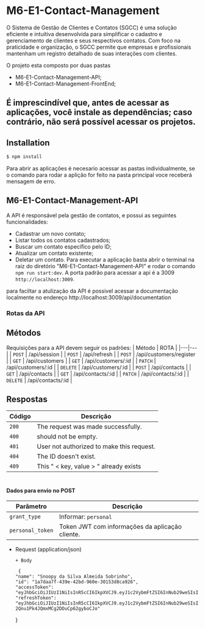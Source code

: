 # M6-E1-Contact-Management

O Sistema de Gestão de Clientes e Contatos (SGCC) é uma solução eficiente e intuitiva desenvolvida para simplificar o cadastro e gerenciamento de clientes e seus respectivos contatos. Com foco na praticidade e organização, o SGCC permite que empresas e profissionais mantenham um registro detalhado de suas interações com clientes.

O projeto esta composto por duas pastas

- M6-E1-Contact-Management-API;
- M6-E1-Contact-Management-FrontEnd;

## É imprescindível que, antes de acessar as aplicações, você instale as dependências; caso contrário, não será possível acessar os projetos.

## Installation

```bash
$ npm install
```

Para abrir as aplicações é necesario acessar as pastas individualmente, se o comando para rodar a aplição for feito na pasta principal voce receberá mensagem de erro.

## M6-E1-Contact-Management-API

A API é responsável pela gestão de contatos, e possui as seguintes funcionalidades:

- Cadastrar um novo contato;
- Listar todos os contatos cadastrados;
- Buscar um contato específico pelo ID;
- Atualizar um contato existente;
- Deletar um contato.
  Para executar a aplicação basta abrir o terminal na raiz do diretório "M6-E1-Contact-Management-API"
  e rodar o comando `npm run start:dev`. A porta padrão para acessar a api é a 3009 `http://localhost:3009`.

para faciltar a atulização da API é possivel acessar a documentação localmente no endereço
http://localhost:3009/api/documentation

### Rotas da API

## Métodos

Requisições para a API devem seguir os padrões:
| Método | ROTA |
|---|---|
| `POST` | /api/session |
| `POST` | /api/refresh |
| `POST` | /api/customers/register |
| `GET` | /api/customers |
| `GET` | /api/customers/:id |
| `PATCH` | /api/customers/:id |
| `DELETE` | /api/customers/:id |
| `POST` | /api/contacts |
| `GET` | /api/contacts |
| `GET` | /api/contacts/:id |
| `PATCH` | /api/contacts/:id |
| `DELETE` | /api/contacts/:id |

## Respostas

| Código | Descrição                                 |
| ------ | ----------------------------------------- |
| `200`  | The request was made successfully.        |
| `400`  | should not be empty.                      |
| `401`  | User not authorized to make this request. |
| `404`  | The ID doesn't exist.                     |
| `409`  | This " < key, value > " already exists    |

#

#### Dados para envio no POST

| Parâmetro        | Descrição                                       |
| ---------------- | ----------------------------------------------- |
| `grant_type`     | Informar: `personal`                            |
| `personal_token` | Token JWT com informações da aplicação cliente. |

+ Request (application/json)

      + Body

       {
      "name": "Snoopy da Silva Almeida Sobrinho",
      "id": "1a7daa7f-439e-42bd-960e-30153d8ca926",
      "accessToken": "eyJhbGciOiJIUzI1NiIsInR5cCI6IkpXVCJ9.eyJ1c2VybmFtZSI6InNub29weSIsInN1YiI6IjFhN2RhYTdmLTQzOWUtNDJiZC05NjBlLTMwMTUzZDhjYTkyNiIsImlhdCI6MTcwMTY5NTc4NSwiZXhwIjoxNzAxNjk5Mzg1fQ.UO5acX5yuhzhd2DiKxMrb9xQT_Vmq7JJfeXfm4EXR4o",
      "refreshToken": "eyJhbGciOiJIUzI1NiIsInR5cCI6IkpXVCJ9.eyJ1c2VybmFtZSI6InNub29weSIsInN1YiI6IjFhN2RhYTdmLTQzOWUtNDJiZC05NjBlLTMwMTUzZDhjYTkyNiIsImlhdCI6MTcwMTY5NTc4NSwiZXhwIjoxNzAyMzAwNTg1fQ.eS2qYFmKYDJH-2Qnu1Pk4JQmxMCg2DDuCp62gyboCJo"

  }


